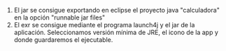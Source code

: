1. El jar se consigue exportando en eclipse el proyecto java "calculadora" en la opción "runnable jar files"
2. El exr se consigue mediante el programa launch4j y el jar de la aplicación. Seleccionamos versión mínima de JRE, el icono de la app y donde guardaremos el ejecutable.
